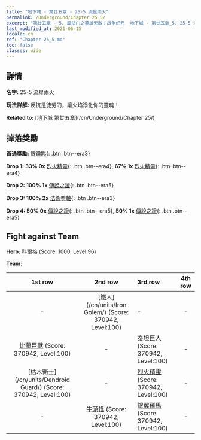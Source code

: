 ```yaml
---
title: "地下城 - 第廿五章 - 25-5 流星雨火"
permalink: /Underground/Chapter 25_5/
excerpt: "第廿五章 - 5. 魔法门之英雄无敌：战争纪元  地下城 - 第廿五章_5. 25-5 流星雨火"
last_modified_at: 2021-06-15
locale: cn
ref: "Chapter 25_5.md"
toc: false
classes: wide
---
```


## 詳情

 **名字:** 25-5 流星雨火

 **玩法詳解:**       反抗是徒勞的，讓火焰淨化你的靈魂！

 **Related to:** [地下城 第廿五章](/cn/Underground/Chapter 25/)

## 掉落獎勵

 **首通獎勵:** [銀鑰匙](/cn/Items/con_693/){: .btn .btn--era3}

 **Drop 1:** **33% 0x** [烈火精靈](/cn/Items/unt_231/){: .btn .btn--era4}, **67% 1x** [烈火精靈](/cn/Items/unt_231/){: .btn .btn--era4}

 **Drop 2:** **100% 1x** [傳說之證](/cn/Items/mat_88/){: .btn .btn--era5}

 **Drop 3:** **100% 2x** [法術卷軸](/cn/Items/con_694/){: .btn .btn--era3}

 **Drop 4:** **50% 0x** [傳說之證](/cn/Items/mat_81/){: .btn .btn--era5}, **50% 1x** [傳說之證](/cn/Items/mat_81/){: .btn .btn--era5}


## Fight against Team
 **Hero:** [科爾格](/cn/heroes/Kilgor/) (Score: 1000, Level:96)

 **Team:**


  | 1st row | 2nd row | 3rd row | 4th row |
  |:----:|:----:|:----|:----:|
  | - | [鐵人](/cn/units/Iron Golem/) (Score: 370942, Level:100)  | - | - |
  | [比蒙巨獸](/cn/units/Behemoth/) (Score: 370942, Level:100)  | - | [泰坦巨人](/cn/units/Giant/) (Score: 370942, Level:100)  | - |
  | [枯木衛士](/cn/units/Dendroid Guard/) (Score: 370942, Level:100)  | - | [烈火精靈](/cn/units/Efreeti/) (Score: 370942, Level:100)  | - |
  | - | [牛頭怪](/cn/units/Minotaur/) (Score: 370942, Level:100)  | [銀翼飛馬](/cn/units/Pegasus/) (Score: 370942, Level:100)  | - |


